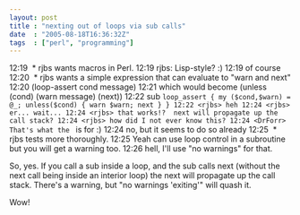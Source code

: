 ```yaml
---
layout: post
title : "nexting out of loops via sub calls"
date  : "2005-08-18T16:36:32Z"
tags  : ["perl", "programming"]
---
```

12:19  * rjbs wants macros in Perl.
12:19 <DrForr> rjbs: Lisp-style? :)
12:19 <rjbs> of course
12:20  * rjbs wants a simple expression that can evaluate to "warn and next"
12:20 <rjbs> (loop-assert cond message)
12:21 <rjbs> which would become (unless (cond) (warn message) (next))
12:22 <DrForr> sub `loop_assert { my ($cond,$warn) = @_; unless($cond) { warn $warn; next } }
12:22 <rjbs> heh
12:24 <rjbs> er... wait...
12:24 <rjbs> that works!?  next will propagate up the call stack?
12:24 <rjbs> how did I not ever know this?
12:24 <DrForr> That's what the ` is for :)
12:24 <rjbs> no, but it seems to do so already
12:25  * rjbs tests more thoroughly.
12:25 <broquaint> Yeah can use loop control in a subroutine but you will get a warning too.
12:26 <rjbs> hell, I'll use "no warnings" for that.

So, yes.  If you call a sub inside a loop, and the sub calls next (without the next call being inside an interior loop) the next will propagate up the call stack.  There's a warning, but "no warnings 'exiting'" will quash it.

Wow!
